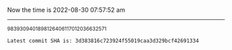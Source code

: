 Now the time is 2022-08-30 07:57:52 am

---

<small>9839309401898126406117012036632571</small>

```txt
Latest commit SHA is: 3d383816c723924f55019caa3d329bcf42691334
```
